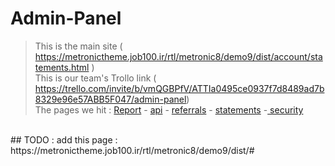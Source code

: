 # Admin-Panel
> This is the main site ( https://metronictheme.job100.ir/rtl/metronic8/demo9/dist/account/statements.html ) <br>
> This is our team's Trollo link ( https://trello.com/invite/b/vmQGBPfV/ATTIa0495ce0937f7d8489ad7b8329e96e57ABB5F047/admin-panel) <br>
> The pages we hit :
[Report](https://metronictheme.job100.ir/rtl/metronic8/demo9/dist/account/logs.html) - [api](https://metronictheme.job100.ir/rtl/metronic8/demo9/dist/account/api-keys.html) - [referrals](https://metronictheme.job100.ir/rtl/metronic8/demo9/dist/account/referrals.html ) - [statements](https://metronictheme.job100.ir/rtl/metronic8/demo9/dist/account/statements.html) -[ security](https://metronictheme.job100.ir/rtl/metronic8/demo9/dist/account/security.html)
 <br>
## TODO :
add this page : https://metronictheme.job100.ir/rtl/metronic8/demo9/dist/#
